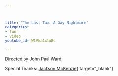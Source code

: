 ```yaml
---



title: "The Last Tap: A Gay Nightmare"
categories:
- fun
- video
youtube_id: W1Vka1x4u8s

---
```


Directed by John Paul Ward

Special Thanks: [Jackson McKenzie](https://instagram.com/rothdaddy?igshid=MzRlODBiNWFlZA==){:target="\_blank"}